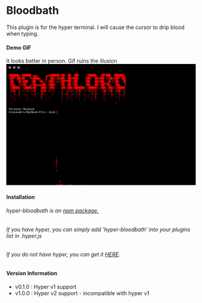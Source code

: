 # Bloodbath
This plugin is for the hyper terminal. I will cause the cursor to drip blood when typing.
#### Demo GIF
It looks better in person. Gif ruins the illusion
![](https://github.com/AlexanderPinkerton/hyper-bloodbath/blob/master/bloodbath-demo.gif?raw=true)
#### Installation
###### hyper-bloodbath is an [npm package.](https://www.npmjs.com/package/hyper-bloodbath)
###### If you have hyper, you can simply add 'hyper-bloodbath' into your plugins list in .hyper.js
###### If you do not have hyper, you can get it [HERE](https://hyper.is/).

#### Version Information
- v0.1.0 : Hyper v1 support
- v1.0.0 : Hyper v2 support - incompatible with hyper v1

